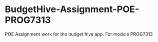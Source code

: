 # BudgetHive-Assignment-POE-PROG7313
POE Assignment work for the budget hive app. For module PROG7313
